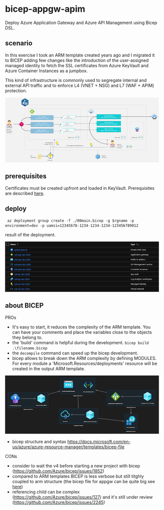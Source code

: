 # bicep-appgw-apim
Deploy Azure Application Gateway and Azure API Management using Bicep DSL.

## scenario
In this exercise I took an ARM template created years ago and I migrated it to BICEP adding few changes like the introduction of the user-assigned managed identity to fetch the SSL certificates from Azure KeyVault and Azure Container Instances as a jumpbox.

This kind of infrastructure is commonly used to segregate internal and external API traffic and to enforce L4 (VNET + NSG) and L7 (WAF + APIM) protection.

![](images/scenario.png)


## prerequisites
Certificates must be created upfront and loaded in KeyVault. Prerequisites are described [here](Prerequisites.md).

## deploy
```
 az deployment group create -f ./00main.bicep -g $rgname -p environment=dev -p uamsi=12345678-1234-1234-1234-123456789012
```
result of the deployment.

![](images/resources.png)

## about BICEP

PROs
- It's easy to start, it reduces the complexity of the ARM template. You can have your comments and place the variables close to the objects they belong to.
- the 'build' command is helpful during the development. ```bicep build .\filename.bicep``` 
- the ```decompile``` command can speed up the bicep development.
- bicep allows to break down the ARM complexity by defining MODULES. For every module a 'Microsoft.Resources/deployments' resource will be created in the output ARM template.

![](images/generated_arm.png)

- bicep structure and syntax https://docs.microsoft.com/en-us/azure/azure-resource-manager/templates/bicep-file


CONs
- consider to wait the v4 before starting a new project with bicep (https://github.com/Azure/bicep/issues/1852)
- compared to ARM templates BICEP is less verbose but still titghly coupled to arm structure (the bicep file for appgw can be quite big see [here](https://docs.microsoft.com/en-us/azure/templates/microsoft.network/applicationgateways?tabs=bicep)) 
- referencing child can be complex (https://github.com/Azure/bicep/issues/127) and it's still under review (https://github.com/Azure/bicep/issues/2245)

